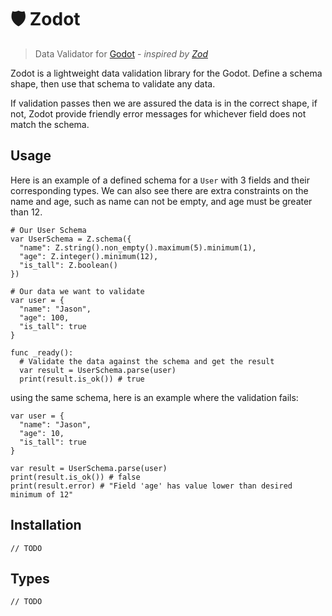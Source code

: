 # 🛡️ Zodot

> Data Validator for [Godot](https://godotengine.org/) - _inspired by [Zod](https://github.com/colinhacks/zod)_

Zodot is a lightweight data validation library for the Godot. Define a schema shape, then use that schema to validate any data.

If validation passes then we are assured the data is in the correct shape, if not, Zodot provide friendly error messages for whichever field does not match the schema.

## Usage

Here is an example of a defined schema for a `User` with 3 fields and their corresponding types. We can also see there are extra constraints on the name and age, such as name can not be empty, and age must be greater than 12.

```gdscript
# Our User Schema
var UserSchema = Z.schema({
  "name": Z.string().non_empty().maximum(5).minimum(1),
  "age": Z.integer().minimum(12),
  "is_tall": Z.boolean()
})

# Our data we want to validate
var user = {
  "name": "Jason",
  "age": 100,
  "is_tall": true
}

func _ready():
  # Validate the data against the schema and get the result
  var result = UserSchema.parse(user)
  print(result.is_ok()) # true
```

using the same schema, here is an example where the validation fails:

```gdscript
var user = {
  "name": "Jason",
  "age": 10,
  "is_tall": true
}

var result = UserSchema.parse(user)
print(result.is_ok()) # false
print(result.error) # "Field 'age' has value lower than desired minimum of 12"
```

## Installation

`// TODO`

## Types

`// TODO`
